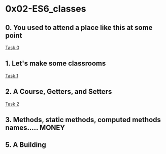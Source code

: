 # 0x02-ES6_classes
## 0. You used to attend a place like this at some point
[Task 0](./0-classroom.js)
## 1. Let's make some classrooms
[Task 1](./1-make_classrooms.js)
## 2. A Course, Getters, and Setters
[Task 2](./2-hbtn_course.js)
## 3. Methods, static methods, computed methods names..... MONEY
## 5. A Building
